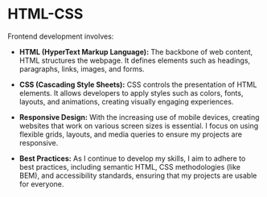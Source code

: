 # HTML-CSS
Frontend development involves:

- **HTML (HyperText Markup Language):** The backbone of web content, HTML structures the webpage. It defines elements such as headings, paragraphs, links, images, and forms.

- **CSS (Cascading Style Sheets):** CSS controls the presentation of HTML elements. It allows developers to apply styles such as colors, fonts, layouts, and animations, creating visually engaging experiences.

- **Responsive Design:** With the increasing use of mobile devices, creating websites that work on various screen sizes is essential. I focus on using flexible grids, layouts, and media queries to ensure my projects are responsive.

- **Best Practices:** As I continue to develop my skills, I aim to adhere to best practices, including semantic HTML, CSS methodologies (like BEM), and accessibility standards, ensuring that my projects are usable for everyone.
